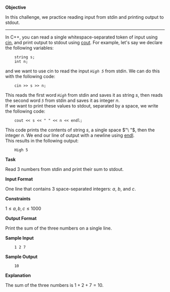 **Objective**

In this challenge, we practice reading input from stdin and printing output to stdout.

---

In C++, you can read a single whitespace-separated token of input using [cin](https://cplusplus.com/reference/iostream/cin), and print output to stdout using [cout](https://cplusplus.com/reference/cstdio/printf). For example, let's say we declare the following variables:

```
	string s;
	int n;
```

and we want to use cin to read the input *`High 5`* from stdin. We can do this with the following code:

```
	cin >> s >> n;
```

This reads the first word *`High`* from stdin and saves it as string $s$, then reads the second word *`5`* from stdin and saves it as integer $n$.   
If we want to print these values to stdout, separated by a space, we write the following code:

```
	cout << s << " " << n << endl;
```

This code prints the contents of string $s$, a single space $"\ "$, then the integer $n$. We end our line of output with a newline using [endl](https://cplusplus.com/reference/ostream/endl).  
This results in the following output:

```
	High 5
```

**Task**

Read $3$ numbers from stdin and print their sum to stdout.

**Input Format**

One line that contains $3$ space-separated integers: $a$, $b$, and $c$.

**Constraints**

$1 \le a,b,c \le 1000$

**Output Format**

Print the sum of the three numbers on a single line.

**Sample Input**

```
	1 2 7
```

**Sample Output**

```
	10
```

**Explanation**

The sum of the three numbers is $1 + 2 + 7 = 10$.
